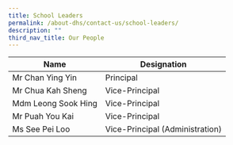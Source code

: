```yaml
---
title: School Leaders
permalink: /about-dhs/contact-us/school-leaders/
description: ""
third_nav_title: Our People
---
```



| Name | Designation |
| --- | --- |
| Mr Chan Ying Yin | Principal |
| Mr Chua Kah Sheng | Vice-Principal |
| Mdm Leong Sook Hing | Vice-Principal |
| Mr Puah You Kai | Vice-Principal |
| Ms See Pei Loo | Vice-Principal (Administration) |